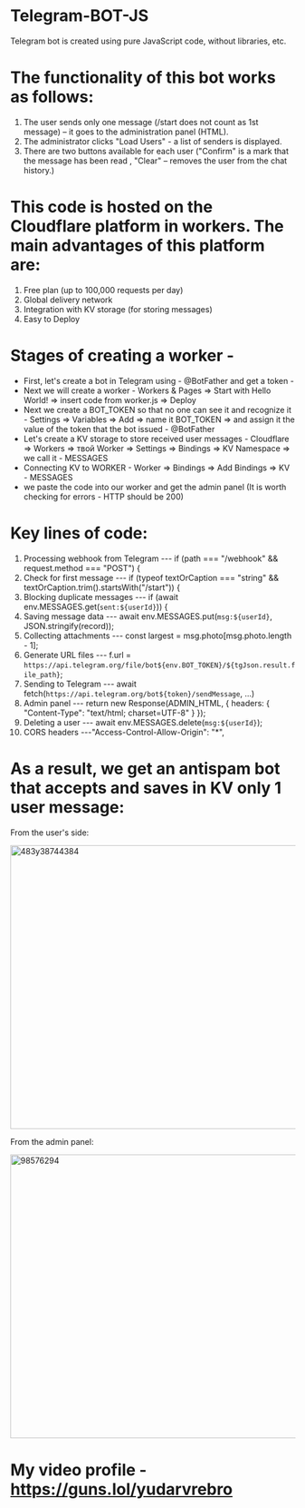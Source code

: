 # Telegram-BOT-JS
  Telegram bot is created using pure JavaScript code, without libraries, etc.

# The functionality of this bot works as follows:
1) The user sends only one message (/start does not count as 1st message) – it goes to the administration panel (HTML).
2) The administrator clicks "Load Users" - a list of senders is displayed.
3) There are two buttons available for each user ("Confirm" is a mark that the message has been read ,  "Clear" – removes the user from the chat history.)

# This code is hosted on the Cloudflare platform in workers. The main advantages of this platform are:
1) Free plan (up to 100,000 requests per day)
2) Global delivery network
3) Integration with KV storage (for storing messages)
4) Easy to Deploy

# Stages of creating a worker -
- First, let's create a bot in Telegram using - @BotFather and get a token -
- Next we will create a worker -
  Workers & Pages => Start with Hello World! => insert code from worker.js => Deploy
- Next we create a BOT_TOKEN so that no one can see it and recognize it -
  Settings => Variables => Add => name it BOT_TOKEN => and assign it the value of the token that the bot issued - @BotFather 
- Let's create a KV storage to store received user messages -
  Cloudflare => Workers => твой Worker => Settings => Bindings => KV Namespace => we call it - MESSAGES
- Connecting KV to WORKER -
  Worker => Bindings => Add Bindings => KV - MESSAGES
- we paste the code into our worker and get the admin panel (It is worth checking for errors - HTTP should be 200)

# Key lines of code:

  1) Processing webhook from Telegram
     --- if (path === "/webhook" && request.method === "POST") {
  2) Check for first message
     --- if (typeof textOrCaption === "string" && textOrCaption.trim().startsWith("/start")) {
  3) Blocking duplicate messages
     --- if (await env.MESSAGES.get(`sent:${userId}`)) {
  4) Saving message data
     --- await env.MESSAGES.put(`msg:${userId}`, JSON.stringify(record));
  5) Collecting attachments
     --- const largest = msg.photo[msg.photo.length - 1];
  6) Generate URL files
     --- f.url = `https://api.telegram.org/file/bot${env.BOT_TOKEN}/${tgJson.result.file_path}`;
  7) Sending to Telegram
     --- await fetch(`https://api.telegram.org/bot${token}/sendMessage`, ...)
  8) Admin panel
     --- return new Response(ADMIN_HTML, { headers: { "Content-Type": "text/html; charset=UTF-8" } });
  9) Deleting a user
     --- await env.MESSAGES.delete(`msg:${userId}`);
  10) CORS headers
     ---"Access-Control-Allow-Origin": "*",

# As a result, we get an antispam bot that accepts and saves in KV only 1 user message:

From the user's side:

<img width="608" height="500" alt="483y38744384" src="https://github.com/user-attachments/assets/442681f4-a439-4246-9b1b-fce5a9012fb5" />


From the admin panel:

<img width="1498" height="500" alt="98576294" src="https://github.com/user-attachments/assets/eb3b037a-f04f-4f93-9c95-b3aae0b3d8b5" />


# My video profile - https://guns.lol/yudarvrebro
